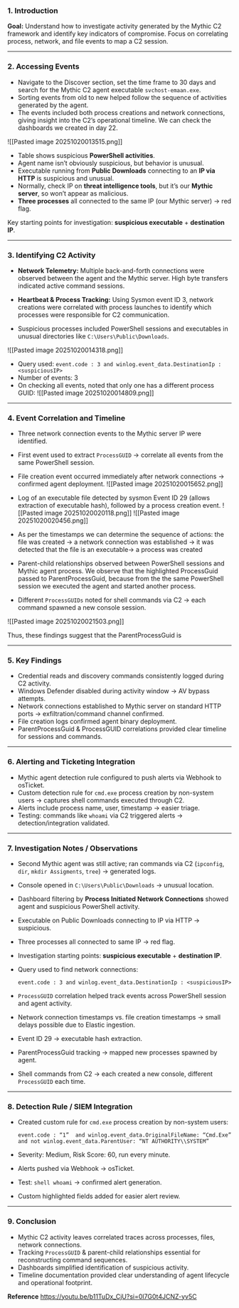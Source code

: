 ### 1. Introduction

**Goal:** Understand how to investigate activity generated by the Mythic C2 framework and identify key indicators of compromise. Focus on correlating process, network, and file events to map a C2 session.

---

### 2. Accessing Events

- Navigate to the Discover section, set the time frame to 30 days and search for the Mythic C2 agent executable `svchost-emaan.exe`.
- Sorting events from old to new helped follow the sequence of activities generated by the agent.
- The events included both process creations and network connections, giving insight into the C2’s operational timeline. We can check the dashboards we created in day 22.

![[Pasted image 20251020013515.png]]

- Table shows suspicious **PowerShell activities**.
- Agent name isn’t obviously suspicious, but behavior is unusual.
- Executable running from **Public Downloads** connecting to an **IP via HTTP** is suspicious and unusual.
- Normally, check IP on **threat intelligence tools**, but it’s our **Mythic server**, so won’t appear as malicious.
- **Three processes** all connected to the same IP (our Mythic server) → red flag.

Key starting points for investigation: **suspicious executable** + **destination IP**.

---

### 3. Identifying C2 Activity

- **Network Telemetry:** Multiple back-and-forth connections were observed between the agent and the Mythic server. High byte transfers indicated active command sessions.
    
- **Heartbeat & Process Tracking:** Using Sysmon event ID 3, network creations were correlated with process launches to identify which processes were responsible for C2 communication.
    
- Suspicious processes included PowerShell sessions and executables in unusual directories like `C:\Users\Public\Downloads`.


![[Pasted image 20251020014318.png]]
- Query used: `event.code : 3 and winlog.event_data.DestinationIp : <suspiciousIP>`
- Number of events: 3
- On checking all events, noted that only one has a different process GUID:
![[Pasted image 20251020014809.png]]
---
### 4. Event Correlation and Timeline

- Three network connection events to the Mythic server IP were identified.
- First event used to extract `ProcessGUID` → correlate all events from the same PowerShell session.
- File creation event occurred immediately after network connections → confirmed agent deployment.
![[Pasted image 20251020015652.png]]

- Log of an executable file detected by sysmon Event ID 29 (allows extraction of executable hash), followed by a process creation event.
![[Pasted image 20251020020118.png]]
![[Pasted image 20251020020456.png]]
- As per the timestamps we can determine the sequence of actions: the file was created →  a network connection was established →  it was detected that the file is an executable→  a process was created
- Parent-child relationships observed between PowerShell sessions and Mythic agent process. We observe that the highlighted ProcessGuid passed to ParentProcessGuid, because from the the same PowerShell session we executed the agent and started another process.
- Different `ProcessGUIDs` noted for shell commands via C2 → each command spawned a new console session.

![[Pasted image 20251020021503.png]]

Thus, these findings suggest that the ParentProcessGuid is 

---

### 5. Key Findings

- Credential reads and discovery commands consistently logged during C2 activity.
- Windows Defender disabled during activity window → AV bypass attempts.
- Network connections established to Mythic server on standard HTTP ports → exfiltration/command channel confirmed.
- File creation logs confirmed agent binary deployment.
- ParentProcessGuid & ProcessGUID correlations provided clear timeline for sessions and commands.

---

### 6. Alerting and Ticketing Integration

- Mythic agent detection rule configured to push alerts via Webhook to osTicket.
- Custom detection rule for `cmd.exe` process creation by non-system users → captures shell commands executed through C2.
- Alerts include process name, user, timestamp → easier triage.
- Testing: commands like `whoami` via C2 triggered alerts → detection/integration validated.

---

### 7. Investigation Notes / Observations

- Second Mythic agent was still active; ran commands via C2 (`ipconfig`, `dir`, `mkdir Assigments`, `tree`) → generated logs.
- Console opened in `C:\Users\Public\Downloads` → unusual location.
- Dashboard filtering by **Process Initiated Network Connections** showed agent and suspicious PowerShell activity.
- Executable on Public Downloads connecting to IP via HTTP → suspicious.
- Three processes all connected to same IP → red flag.
- Investigation starting points: **suspicious executable** + **destination IP**.
- Query used to find network connections:
    
    `event.code : 3 and winlog.event_data.DestinationIp : <suspiciousIP>`
    
- `ProcessGUID` correlation helped track events across PowerShell session and agent activity.
- Network connection timestamps vs. file creation timestamps → small delays possible due to Elastic ingestion.
- Event ID 29 → executable hash extraction.
- ParentProcessGuid tracking → mapped new processes spawned by agent.
- Shell commands from C2 → each created a new console, different `ProcessGUID` each time.

---

### 8. Detection Rule / SIEM Integration

- Created custom rule for `cmd.exe` process creation by non-system users:
    
    `event.code : “1”  and winlog.event_data.OriginalFileName: “Cmd.Exe”  and not winlog.event_data.ParentUser: “NT AUTHORITY\\SYSTEM”`
    
- Severity: Medium, Risk Score: 60, run every minute.
- Alerts pushed via Webhook → osTicket.
- Test: `shell whoami` → confirmed alert generation.
- Custom highlighted fields added for easier alert review.

---

### 9. Conclusion

- Mythic C2 activity leaves correlated traces across processes, files, network connections.
- Tracking `ProcessGUID` & parent-child relationships essential for reconstructing command sequences.
- Dashboards simplified identification of suspicious activity.
- Timeline documentation provided clear understanding of agent lifecycle and operational footprint.


**Reference**
https://youtu.be/b11TuDx_CjU?si=0l7G0t4JCNZ-yv5C